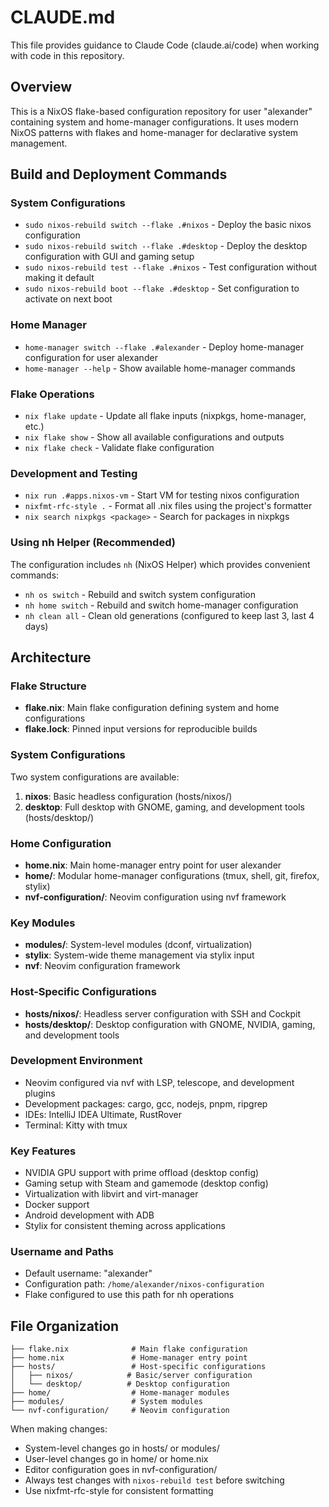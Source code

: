# CLAUDE.md

This file provides guidance to Claude Code (claude.ai/code) when working with code in this repository.

## Overview

This is a NixOS flake-based configuration repository for user "alexander" containing system and home-manager configurations. It uses modern NixOS patterns with flakes and home-manager for declarative system management.

## Build and Deployment Commands

### System Configurations
- `sudo nixos-rebuild switch --flake .#nixos` - Deploy the basic nixos configuration
- `sudo nixos-rebuild switch --flake .#desktop` - Deploy the desktop configuration with GUI and gaming setup
- `sudo nixos-rebuild test --flake .#nixos` - Test configuration without making it default
- `sudo nixos-rebuild boot --flake .#desktop` - Set configuration to activate on next boot

### Home Manager
- `home-manager switch --flake .#alexander` - Deploy home-manager configuration for user alexander
- `home-manager --help` - Show available home-manager commands

### Flake Operations
- `nix flake update` - Update all flake inputs (nixpkgs, home-manager, etc.)
- `nix flake show` - Show all available configurations and outputs
- `nix flake check` - Validate flake configuration

### Development and Testing
- `nix run .#apps.nixos-vm` - Start VM for testing nixos configuration
- `nixfmt-rfc-style .` - Format all .nix files using the project's formatter
- `nix search nixpkgs <package>` - Search for packages in nixpkgs

### Using nh Helper (Recommended)
The configuration includes `nh` (NixOS Helper) which provides convenient commands:
- `nh os switch` - Rebuild and switch system configuration
- `nh home switch` - Rebuild and switch home-manager configuration
- `nh clean all` - Clean old generations (configured to keep last 3, last 4 days)

## Architecture

### Flake Structure
- **flake.nix**: Main flake configuration defining system and home configurations
- **flake.lock**: Pinned input versions for reproducible builds

### System Configurations
Two system configurations are available:
1. **nixos**: Basic headless configuration (hosts/nixos/)
2. **desktop**: Full desktop with GNOME, gaming, and development tools (hosts/desktop/)

### Home Configuration
- **home.nix**: Main home-manager entry point for user alexander
- **home/**: Modular home-manager configurations (tmux, shell, git, firefox, stylix)
- **nvf-configuration/**: Neovim configuration using nvf framework

### Key Modules
- **modules/**: System-level modules (dconf, virtualization)
- **stylix**: System-wide theme management via stylix input
- **nvf**: Neovim configuration framework

### Host-Specific Configurations
- **hosts/nixos/**: Headless server configuration with SSH and Cockpit
- **hosts/desktop/**: Desktop configuration with GNOME, NVIDIA, gaming, and development tools

### Development Environment
- Neovim configured via nvf with LSP, telescope, and development plugins
- Development packages: cargo, gcc, nodejs, pnpm, ripgrep
- IDEs: IntelliJ IDEA Ultimate, RustRover
- Terminal: Kitty with tmux

### Key Features
- NVIDIA GPU support with prime offload (desktop config)
- Gaming setup with Steam and gamemode (desktop config)
- Virtualization with libvirt and virt-manager
- Docker support
- Android development with ADB
- Stylix for consistent theming across applications

### Username and Paths
- Default username: "alexander"
- Configuration path: `/home/alexander/nixos-configuration`
- Flake configured to use this path for nh operations

## File Organization

```
├── flake.nix              # Main flake configuration
├── home.nix               # Home-manager entry point
├── hosts/                 # Host-specific configurations
│   ├── nixos/            # Basic/server configuration
│   └── desktop/          # Desktop configuration
├── home/                  # Home-manager modules
├── modules/               # System modules
└── nvf-configuration/     # Neovim configuration
```

When making changes:
- System-level changes go in hosts/ or modules/
- User-level changes go in home/ or home.nix
- Editor configuration goes in nvf-configuration/
- Always test changes with `nixos-rebuild test` before switching
- Use nixfmt-rfc-style for consistent formatting